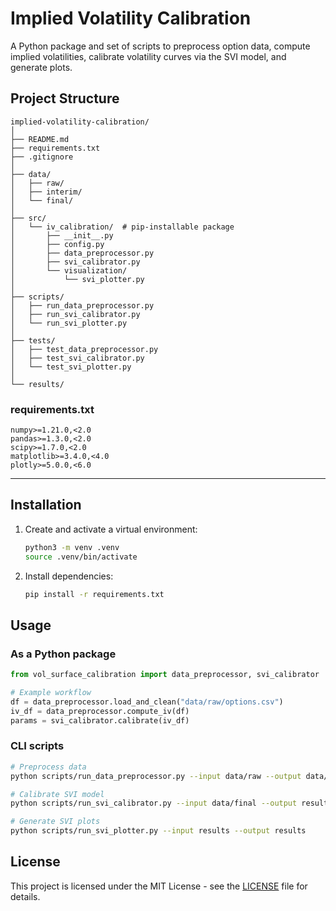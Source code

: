 # Implied Volatility Calibration

A Python package and set of scripts to preprocess option data, compute implied volatilities, calibrate volatility curves via the SVI model, and generate plots.

## Project Structure

```text
implied-volatility-calibration/
│
├── README.md
├── requirements.txt
├── .gitignore
│
├── data/
│   ├── raw/
│   ├── interim/
│   └── final/
│
├── src/
│   └── iv_calibration/  # pip-installable package
│       ├── __init__.py
│       ├── config.py
│       ├── data_preprocessor.py
│       ├── svi_calibrator.py 
│       └── visualization/
│           └── svi_plotter.py
│
├── scripts/
│   ├── run_data_preprocessor.py
│   ├── run_svi_calibrator.py
│   └── run_svi_plotter.py
│
├── tests/
│   ├── test_data_preprocessor.py
│   ├── test_svi_calibrator.py
│   └── test_svi_plotter.py
│
└── results/
```

### requirements.txt

```text
numpy>=1.21.0,<2.0
pandas>=1.3.0,<2.0
scipy>=1.7.0,<2.0
matplotlib>=3.4.0,<4.0
plotly>=5.0.0,<6.0
```
---

## Installation

1. Create and activate a virtual environment:
   ```bash
   python3 -m venv .venv
   source .venv/bin/activate
   ```
2. Install dependencies:
   ```bash
   pip install -r requirements.txt
   ```

## Usage

### As a Python package
```python
from vol_surface_calibration import data_preprocessor, svi_calibrator

# Example workflow
df = data_preprocessor.load_and_clean("data/raw/options.csv")
iv_df = data_preprocessor.compute_iv(df)
params = svi_calibrator.calibrate(iv_df)
```

### CLI scripts
```bash
# Preprocess data
python scripts/run_data_preprocessor.py --input data/raw --output data/final

# Calibrate SVI model
python scripts/run_svi_calibrator.py --input data/final --output results

# Generate SVI plots
python scripts/run_svi_plotter.py --input results --output results
```

## License
This project is licensed under the MIT License - see the [LICENSE](LICENSE) file for details.